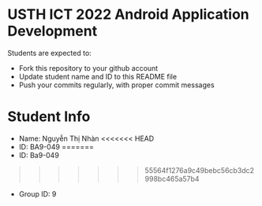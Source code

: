 USTH ICT 2022 Android Application Development
=====================================================

Students are expected to:

* Fork this repository to your github account
* Update student name and ID to this README file
* Push your commits regularly, with proper commit messages

Student Info
=======================

* Name: Nguyễn Thị Nhàn
<<<<<<< HEAD
* ID: BA9-049
=======
* ID: Ba9-049
>>>>>>> 55564f1276a9c49bebc56cb3dc2998bc465a57b4
* Group ID: 9

